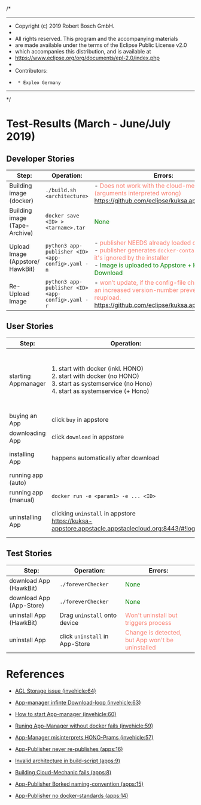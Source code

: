 /*
* ******************************************************************************
* Copyright (c) 2019 Robert Bosch GmbH.
*
* All rights reserved. This program and the accompanying materials
* are made available under the terms of the Eclipse Public License v2.0
* which accompanies this distribution, and is available at
* https://www.eclipse.org/org/documents/epl-2.0/index.php
*
*  Contributors:
*      * Expleo Germany
* *****************************************************************************
*/

# Test-Results (March - June/July 2019)

## Developer Stories
| Step:                            | Operation:                                       | Errors:                                                                                                                                                                                                                                                                                                 |
|----------------------------------|--------------------------------------------------|---------------------------------------------------------------------------------------------------------------------------------------------------------------------------------------------------------------------------------------------------------------------------------------------------------|
| Building image (docker)          | `./build.sh <architecture>`                        | - <span style="color:salmon">Does not work with the cloud-mechanic (arguments interpreted wrong)</span> <br>https://github.com/eclipse/kuksa.apps/issues/8                                                                                                                                                 |
| Building image (Tape-Archive)    | `docker save <ID> > <tarname>.tar`                 | <span style="color:green">None</span>                                                                                                                                                                                                                                                                   |
| Upload Image (Appstore/ HawkBit) | `python3 app-publisher <ID> <app-config>.yaml -n`  | - <span style="color:salmon">publisher NEEDS already loaded docker image</span><br>  - <span style="color:salmon">publisher generates `docker-container.json` but it's ignored by the installer</span> <br> - <span style="color:green">Image is uploaded to Appstore + Hawkbit for Download</span><br> |
| Re-Upload Image                  | `python3 app-publisher <ID>  <app-config>.yaml -r` | - <span style="color:salmon">won’t update, if the config-file changed. Even an increased version-number prevents the reupload.</span> <br>https://github.com/eclipse/kuksa.apps/issues/16                                                                                                                  |                                                                  |

## User Stories

| Step:                | Operation:                                                                                        | Errors:                                                                                                                                                                                                                                                                                                                                                                                                             |
|----------------------|---------------------------------------------------------------------------------------------------|---------------------------------------------------------------------------------------------------------------------------------------------------------------------------------------------------------------------------------------------------------------------------------------------------------------------------------------------------------------------------------------------------------------------|
| starting Appmanager  | 1. start with docker (inkl. HONO) <br> 2. start with docker (no HONO) <br> 3. start as systemservice (no Hono)<br> 4. start as systemservice (+ Hono)          | 1. <span style="color:salmon">HONO-parameters are misinterpreted, which bricks the App-Manager</span> <br>https://github.com/eclipse/kuksa.invehicle/issues/57 <br> 2. <span style="color:green">None</span> <br>  3. <span style="color:green">None</span> <span style="color:salmon"><br>https://github.com/eclipse/kuksa.invehicle/issues/9</span> <br>combined issue:<br> https://github.com/eclipse/kuksa.invehicle/issues/60  |
| buying an App        | click `buy` in appstore                                                                           |                                                                                                                                                                                                                                                                                                                                                                                                                     |
| downloading App      | click `download` in appstore                                                                      |                                                                                                                                                                                                                                                                                                                                                                                                                     |
| installing App       | happens automatically after download                                                              | <span style="color:salmon">`.tar` is downloaded, but not automatically loaded/installed</span>  <br>  Pratheek/Sebastian : newer version uses .tar.bz2                                                                                                                                                                                                                                                                                                                   |
| running app (auto)   |                                                                                                   | <span style="color:salmon">despite an existing `docker-container.json`  the app wont be executed after downloading it </span>                                                                                                                                                                                                                                                                                       |
| running app (manual) |       `docker run -e <param1> -e ... <ID>`                                                                                            | <span style="color:green">None</span>                                                                                                                                                                                                                                                                                                                                                                               |
| uninstalling App     | clicking `uninstall` in appstore <br> https://kuksa-appstore.appstacle.appstaclecloud.org:8443/#!login | <span style="color:salmon">Won't be uninstalled from device. Change is detected, but nothing will change on the device. References to installed apps (online and offline) won't be changed/deleted                                                                                                                                                                                                                     |

## Test Stories

| Step:                    | Operation:                     | Errors:                                          |
|--------------------------|--------------------------------|--------------------------------------------------|
| download App (HawkBit)   | `./foreverChecker`             | <span style="color:green">None</span>                                             |
| download App (App-Store) | `./foreverChecker`             | <span style="color:green">None                                       </span>                                             |      |
| uninstall App (HawkBit)  | Drag `uninstall` onto device   | <span style="color:salmon">Won't uninstall but triggers process</span>                                             |             |
| uninstall App            | click `uninstall` in App-Store | <span style="color:salmon">Change is detected, but App won't be uninstalled</span>                                             | |

# References
- [AGL Storage issue (invehicle:64)](https://github.com/eclipse/kuksa.invehicle/issues/64)
- [App-manager infinte Download-loop (invehicle:63)](https://github.com/eclipse/kuksa.invehicle/issues/63)
- [How to start App-manager (invehicle:60)](https://github.com/eclipse/kuksa.invehicle/issues/60)
- [Runing App-Manager without  docker fails (invehicle:59)](https://github.com/eclipse/kuksa.invehicle/issues/59)
- [App-Manager misinterprets HONO-Prams (invehicle:57)](https://github.com/eclipse/kuksa.invehicle/issues/57)


- [App-Publisher never re-publishes (apps:16)](https://github.com/eclipse/kuksa.apps/issues/16)
- [Invalid architecture in build-script (apps:9)](https://github.com/eclipse/kuksa.apps/issues/9)
- [Building Cloud-Mechanic fails (apps:8)](https://github.com/eclipse/kuksa.apps/issues/8)

- [App-Publisher Borked naming-convention (apps:15)](https://github.com/eclipse/kuksa.apps/issues/15)
- [App-Publisher no docker-standards (apps:14)](https://github.com/eclipse/kuksa.apps/issues/14)

